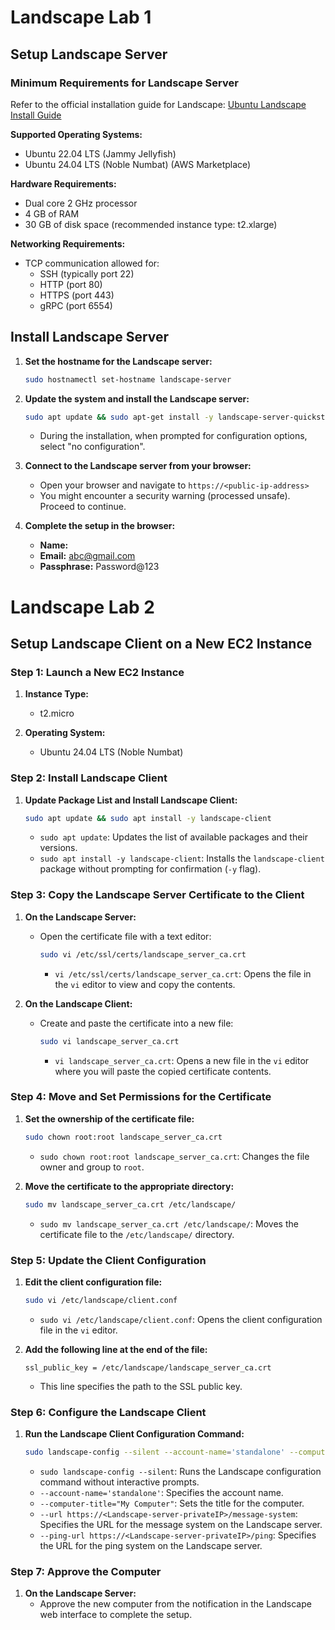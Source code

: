 # Landscape Lab 1

## Setup Landscape Server

### Minimum Requirements for Landscape Server

Refer to the official installation guide for Landscape: [Ubuntu Landscape Install Guide](https://ubuntu.com/landscape/install)

**Supported Operating Systems:**
- Ubuntu 22.04 LTS (Jammy Jellyfish)
- Ubuntu 24.04 LTS (Noble Numbat) (AWS Marketplace)

**Hardware Requirements:**
- Dual core 2 GHz processor
- 4 GB of RAM
- 30 GB of disk space (recommended instance type: t2.xlarge)

**Networking Requirements:**
- TCP communication allowed for:
  - SSH (typically port 22)
  - HTTP (port 80)
  - HTTPS (port 443)
  - gRPC (port 6554)

## Install Landscape Server

1. **Set the hostname for the Landscape server:**
    ```sh
    sudo hostnamectl set-hostname landscape-server
    ```

2. **Update the system and install the Landscape server:**
    ```sh
    sudo apt update && sudo apt-get install -y landscape-server-quickstart
    ```
    - During the installation, when prompted for configuration options, select "no configuration".

3. **Connect to the Landscape server from your browser:**
    - Open your browser and navigate to `https://<public-ip-address>`
    - You might encounter a security warning (processed unsafe). Proceed to continue.

4. **Complete the setup in the browser:**
    - **Name:** <YourName>
    - **Email:** abc@gmail.com
    - **Passphrase:** Password@123


# Landscape Lab 2

## Setup Landscape Client on a New EC2 Instance

### Step 1: Launch a New EC2 Instance

1. **Instance Type:**
   - t2.micro

2. **Operating System:**
   - Ubuntu 24.04 LTS (Noble Numbat)

### Step 2: Install Landscape Client

1. **Update Package List and Install Landscape Client:**
   ```sh
   sudo apt update && sudo apt install -y landscape-client
   ```
   - `sudo apt update`: Updates the list of available packages and their versions.
   - `sudo apt install -y landscape-client`: Installs the `landscape-client` package without prompting for confirmation (`-y` flag).

### Step 3: Copy the Landscape Server Certificate to the Client

1. **On the Landscape Server:**
   - Open the certificate file with a text editor:
     ```sh
     sudo vi /etc/ssl/certs/landscape_server_ca.crt
     ```
     - `vi /etc/ssl/certs/landscape_server_ca.crt`: Opens the file in the `vi` editor to view and copy the contents.

2. **On the Landscape Client:**
   - Create and paste the certificate into a new file:
     ```sh
     sudo vi landscape_server_ca.crt
     ```
     - `vi landscape_server_ca.crt`: Opens a new file in the `vi` editor where you will paste the copied certificate contents.

### Step 4: Move and Set Permissions for the Certificate

1. **Set the ownership of the certificate file:**
   ```sh
   sudo chown root:root landscape_server_ca.crt
   ```
   - `sudo chown root:root landscape_server_ca.crt`: Changes the file owner and group to `root`.

2. **Move the certificate to the appropriate directory:**
   ```sh
   sudo mv landscape_server_ca.crt /etc/landscape/
   ```
   - `sudo mv landscape_server_ca.crt /etc/landscape/`: Moves the certificate file to the `/etc/landscape/` directory.

### Step 5: Update the Client Configuration

1. **Edit the client configuration file:**
   ```sh
   sudo vi /etc/landscape/client.conf
   ```
   - `sudo vi /etc/landscape/client.conf`: Opens the client configuration file in the `vi` editor.

2. **Add the following line at the end of the file:**
   ```
   ssl_public_key = /etc/landscape/landscape_server_ca.crt
   ```
   - This line specifies the path to the SSL public key.

### Step 6: Configure the Landscape Client

1. **Run the Landscape Client Configuration Command:**
   ```sh
   sudo landscape-config --silent --account-name='standalone' --computer-title="My Computer" --url https://<Landscape-server-privateIP>/message-system --ping-url https://<Landscape-server-privateIP>/ping
   ```
   - `sudo landscape-config --silent`: Runs the Landscape configuration command without interactive prompts.
   - `--account-name='standalone'`: Specifies the account name.
   - `--computer-title="My Computer"`: Sets the title for the computer.
   - `--url https://<Landscape-server-privateIP>/message-system`: Specifies the URL for the message system on the Landscape server.
   - `--ping-url https://<Landscape-server-privateIP>/ping`: Specifies the URL for the ping system on the Landscape server.

### Step 7: Approve the Computer

1. **On the Landscape Server:**
   - Approve the new computer from the notification in the Landscape web interface to complete the setup.


